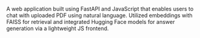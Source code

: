 A web application built using FastAPI and JavaScript that enables users to chat 
with uploaded PDF using natural language. Utilized embeddings with FAISS for retrieval 
and integrated Hugging Face models for answer generation via a lightweight JS frontend. 
